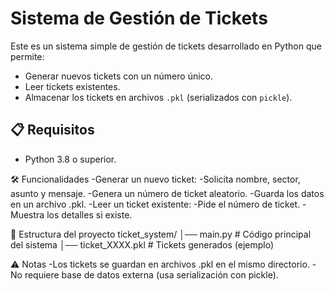 # Sistema de Gestión de Tickets

Este es un sistema simple de gestión de tickets desarrollado en Python que permite:
- Generar nuevos tickets con un número único.
- Leer tickets existentes.
- Almacenar los tickets en archivos `.pkl` (serializados con `pickle`).

## 📋 Requisitos
- Python 3.8 o superior.

🛠️ Funcionalidades
-Generar un nuevo ticket:
-Solicita nombre, sector, asunto y mensaje.
-Genera un número de ticket aleatorio.
-Guarda los datos en un archivo .pkl.
-Leer un ticket existente:
-Pide el número de ticket.
-Muestra los detalles si existe.

📂 Estructura del proyecto
ticket_system/
│── main.py                # Código principal del sistema
│── ticket_XXXX.pkl        # Tickets generados (ejemplo)

⚠️ Notas
-Los tickets se guardan en archivos .pkl en el mismo directorio.
-No requiere base de datos externa (usa serialización con pickle).
